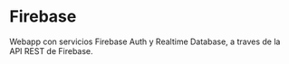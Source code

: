 # Firebase
Webapp con servicios Firebase Auth y Realtime Database, a traves de la API REST de Firebase.
